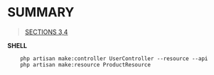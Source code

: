 # SUMMARY

> [SECTIONS 3,4](./section_3/readme.md)


**SHELL**
```
    php artisan make:controller UserController --resource --api
    php artisan make:resource ProductResource
```